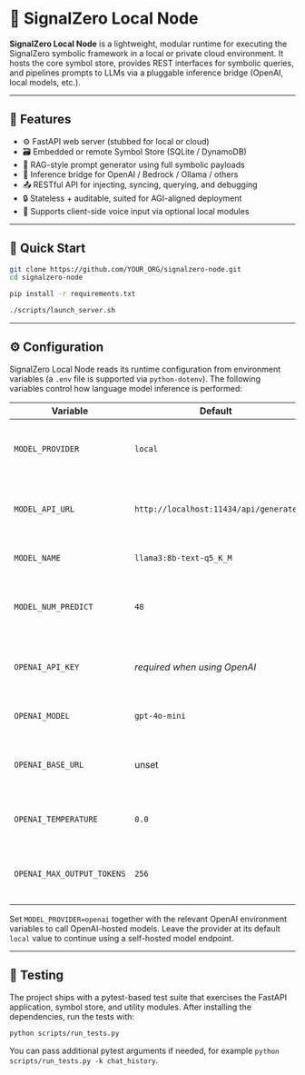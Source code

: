 # 🧠 SignalZero Local Node

**SignalZero Local Node** is a lightweight, modular runtime for executing the SignalZero symbolic framework in a local or private cloud environment. It hosts the core symbol store, provides REST interfaces for symbolic queries, and pipelines prompts to LLMs via a pluggable inference bridge (OpenAI, local models, etc.).

---

## 🔧 Features

- ⚙️ FastAPI web server (stubbed for local or cloud)
- 🗃️ Embedded or remote Symbol Store (SQLite / DynamoDB)
- 🧠 RAG-style prompt generator using full symbolic payloads
- 🧵 Inference bridge for OpenAI / Bedrock / Ollama / others
- 📤 RESTful API for injecting, syncing, querying, and debugging
- 🔒 Stateless + auditable, suited for AGI-aligned deployment
- 📡 Supports client-side voice input via optional local modules

---

## 🚀 Quick Start

```bash
git clone https://github.com/YOUR_ORG/signalzero-node.git
cd signalzero-node

pip install -r requirements.txt

./scripts/launch_server.sh
```

---

## ⚙️ Configuration

SignalZero Local Node reads its runtime configuration from environment variables (a `.env` file is supported via `python-dotenv`). The following variables control how language model inference is performed:

| Variable | Default | Description |
| --- | --- | --- |
| `MODEL_PROVIDER` | `local` | Selects the inference backend (`local` or `openai`). |
| `MODEL_API_URL` | `http://localhost:11434/api/generate` | REST endpoint for the local model server. |
| `MODEL_NAME` | `llama3:8b-text-q5_K_M` | Name of the local model to invoke. |
| `MODEL_NUM_PREDICT` | `48` | Token prediction budget for the local model call. |
| `OPENAI_API_KEY` | _required when using OpenAI_ | API key used to authenticate with OpenAI. |
| `OPENAI_MODEL` | `gpt-4o-mini` | OpenAI model name to invoke. |
| `OPENAI_BASE_URL` | unset | Optional override for the OpenAI API base URL. |
| `OPENAI_TEMPERATURE` | `0.0` | Sampling temperature for OpenAI responses. |
| `OPENAI_MAX_OUTPUT_TOKENS` | `256` | Maximum tokens returned from OpenAI. |

Set `MODEL_PROVIDER=openai` together with the relevant OpenAI environment variables to call OpenAI-hosted models. Leave the provider at its default `local` value to continue using a self-hosted model endpoint.

---

## 🧪 Testing

The project ships with a pytest-based test suite that exercises the FastAPI application, symbol store, and utility modules. After installing the dependencies, run the tests with:

```bash
python scripts/run_tests.py
```

You can pass additional pytest arguments if needed, for example `python scripts/run_tests.py -k chat_history`.
